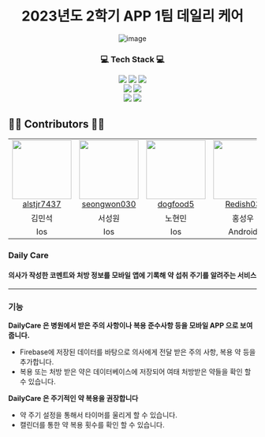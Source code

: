 <div align = "center">
  
# 2023년도 2학기 APP 1팀 데일리 케어
![image](https://github.com/pknu-wap/2023_2_APP_TEAM1/assets/98575563/b20ff3d7-bb3d-4e7f-b7bf-70a98301e8ba)

<h3>💻 Tech Stack 💻</h3>

<img src="https://img.shields.io/badge/Swift-F05138?style=flat-square&logo=swift&logoColor=white"/>
<img src="https://img.shields.io/badge/Firebase-FFCA28?style=flat-square&logo=Firebase&logoColor=white"/>
<img src="https://img.shields.io/badge/Android-3DDC84?style=flat-square&logo=android&logoColor=white"/>
<br>
<img src="https://img.shields.io/badge/Html5-E34F26?style=flat-square&logo=Html5&logoColor=white"/>
<img src="https://img.shields.io/badge/CSS3-1572B6?style=flat-square&logo=CSS3&logoColor=white"/>
<br>
<a href="https://wonderful-report-e58.notion.site/Digital-Therapeutics-2e807e0fe933492282105bd76665ba36?pvs=4" target="_blank"><img src="https://img.shields.io/badge/Notion-000000?style=flat-square&logo=Notion&logoColor=white"/></a>
<a href="https://github.com/pknu-wap/2023_2_APP_TEAM1" target="_blank"><img src="https://img.shields.io/badge/Github-181717?style=flat-square&logo=Github&logoColor=white"/></a>

</div>

## 👨‍💻 Contributors 👩‍💻

<table>
  <tr>
    <td align="center">
      <a href="https://github.com/alstjr7437" target="_blank">
        <img src="https://avatars.githubusercontent.com/u/94051599?v=4" width="120px;"/>
        <br />
        <a href="https://github.com/pknu-wap/2023_2_APP_TEAM1/commits/main?author=alstjr7437" title="Code">alstjr7437 </a>
    </td>
    <td align="center">
      <a href="https://github.com/seongwon030" target="_blank">
        <img src="https://avatars.githubusercontent.com/u/105052068?v=4" width="120px;"/>
        <br />
        <a href="https://github.com/pknu-wap/2023_2_APP_TEAM1/commits/main?author=seongwon030" title="Code">seongwon030 </a>
    </td>
    <td align="center">
      <a href="https://github.com/dogfood5" target="_blank">
        <img src="https://avatars.githubusercontent.com/u/88235766?v=4" width="120px;"/>
        <br />
        <a href="https://github.com/pknu-wap/2023_2_APP_TEAM1/commits/main?author=dogfood5" title="Code">dogfood5 </a>
    </td>
    <td align="center">
      <a href="https://github.com/Redish03" target="_blank">
        <img src="https://avatars.githubusercontent.com/u/98575563?v=4" width="120px;"/>
        <br />
        <a href="https://github.com/pknu-wap/2023_2_APP_TEAM1/commits/main?author=Redish03" title="Code">Redish03 </a>
    </td>
    <td align="center">
      <a href="https://github.com/TaeO-Lee" target="_blank">
        <img src="https://avatars.githubusercontent.com/u/69447072?v=4" width="120px;"/>
        <br />
        <a href="https://github.com/pknu-wap/2023_2_APP_TEAM1/commits/main?author=TaeO-Lee" title="Code">TaeO-Lee </a>
    </td>
  </tr>
  <tr>
    <td align="center">김민석</td>
    <td align="center">서성원</td>
    <td align="center">노현민</td>
    <td align="center">홍성우</td>
    <td align="center">이태오</td>
  </tr>
    <tr>
    <td align="center">Ios</td>
    <td align="center">Ios</td>
    <td align="center">Ios</td>
    <td align="center">Android</td>
    <td align="center">Android</td>
  </tr>
</table>

### Daily Care
#### 의사가 작성한 코멘트와 처방 정보를 모바일 앱에 기록해 약 섭취 주기를 알려주는 서비스

---
### 기능
**DailyCare 은 병원에서 받은 주의 사항이나 복용 준수사항 등을 모바일 APP 으로 보여줍니다.**
- Firebase에 저장된 데이터를 바탕으로 의사에게 전달 받은 주의 사항, 복용 약 등을 추가합니다.
- 복용 또는 처방 받은 약은 데이터베이스에 저장되어 여태 처방받은 약들을 확인 할 수 있습니다.

**DailyCare 은 주기적인 약 복용을 권장합니다**
- 약 주기 설정을 통해서 타이머를 울리게 할 수 있습니다.
- 캘린더를 통한 약 복용 횟수를 확인 할 수 있습니다.


